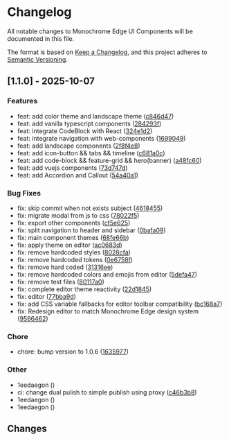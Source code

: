 # Changelog

All notable changes to Monochrome Edge UI Components will be documented in this file.

The format is based on [Keep a Changelog](https://keepachangelog.com/en/1.0.0/),
and this project adheres to [Semantic Versioning](https://semver.org/spec/v2.0.0.html).

## [1.1.0] - 2025-10-07

### Features

- feat: add color theme and landscape theme ([c846d47](../../commit/c846d476d7607e453a63ea5a098ae3dded86b555))
- feat: add vanilla typescript components ([284293f](../../commit/284293f7a8960cc5ee45ce98801cf7428b02f49d))
- feat: integrate CodeBlock with React ([324e1d2](../../commit/324e1d24dbb3c69cfe7bc38824cec73800126ca1))
- feat: integrate navigation with web-components ([1699049](../../commit/16990499cb3fd7c120143b8af1563e25910fff7a))
- feat: add landscape components ([2f8f4e8](../../commit/2f8f4e8c1a172959fe30664d1a1807103ef075f0))
- feat: add icon-button && tabs && timeline ([c681a0c](../../commit/c681a0c31683d41846fb5a3ee740fde1de298ab4))
- feat: add code-block && feature-grid && hero(banner) ([a48fc60](../../commit/a48fc6080641821341ec84dbd4cfe98ce3ad7e67))
- feat: add vuejs components ([73d747d](../../commit/73d747d3b8b1a4af2df02a4212df05dc79847cba))
- feat: add Accordion and Callout ([54a40a1](../../commit/54a40a1e585f8cc1a424061dea060e9a149fe460))

### Bug Fixes

- fix: skip commit when not exists subject ([4618455](../../commit/46184557ee72b7d06635ddf9331913e539b9fb9b))
- fix: migrate modal from js to css ([78022f5](../../commit/78022f5a7fdefeff46dbc69684828580c9d1eda1))
- fix: export other components ([cf5e625](../../commit/cf5e6253e443de97510b3227bf40a389b97a1069))
- fix: split navigation to header and sidebar ([0bafa09](../../commit/0bafa097057cc8ef43e4c29712b7a3668073f789))
- fix: main component themes ([68fe66b](../../commit/68fe66b5540b9113e15f5a7ea892cbe7622a5af6))
- fix: apply theme on editor ([ac0683d](../../commit/ac0683d5f90913f3127ee5d9bb66669577069b65))
- fix: remove hardcoded styles ([8028cfa](../../commit/8028cfa378080781f9d508c79a09f1b7570148ce))
- fix: remove hardcoded tokens ([0e6758f](../../commit/0e6758f2ed99c70e8088f9ea56e3c34c5ff86ed3))
- fix: remove hard coded ([31316ee](../../commit/31316ee906e5538c56994582148788f41705f0c1))
- fix: remove hardcoded colors and emojis from editor ([5defa47](../../commit/5defa47031e9abd80a1d8f9468ccef7a0a115dac))
- fix: remove test files ([80117a0](../../commit/80117a05164f1d65f270d86dc443decef0f0347d))
- fix: complete editor theme reactivity ([22d1845](../../commit/22d1845624266047cb5c05fa9a62f0d0b70b4067))
- fix: editor ([77bba9d](../../commit/77bba9d41f597377d3cf12e6147530a858bf6b80))
- fix: add CSS variable fallbacks for editor toolbar compatibility ([bc168a7](../../commit/bc168a71671ff817ebdf7c2562aa134d1397733f))
- fix: Redesign editor to match Monochrome Edge design system ([9566462](../../commit/9566462d90a67ea2670e3fa3964ac55ee1bbda8a))

### Chore

- chore: bump version to 1.0.6 ([1635977](../../commit/1635977fe4a7fec859ec42c4b9d4a26ecd711bf7))

### Other

- 1eedaegon ([](../../commit/))
- ci: change dual pulish to simple publish using proxy ([c46b3b8](../../commit/c46b3b8d636df2ff1bf0c7bab3bfc506a0a8fd09))
- 1eedaegon ([](../../commit/))
- 1eedaegon ([](../../commit/))

## Changes

